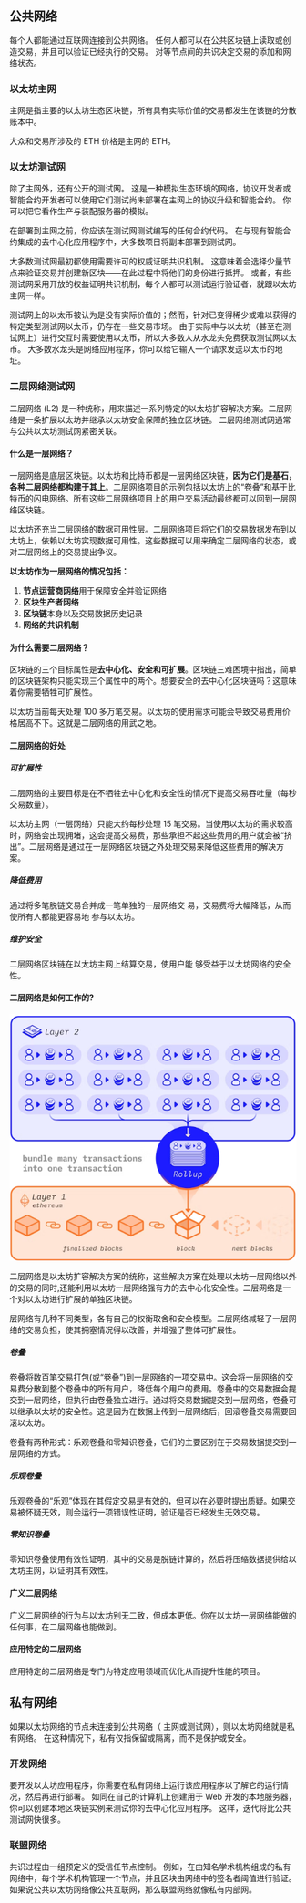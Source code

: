 ## 公共网络

每个人都能通过互联网连接到公共网络。 任何人都可以在公共区块链上读取或创造交易，并且可以验证已经执行的交易。 对等节点间的共识决定交易的添加和网络状态。

### 以太坊主网

主网是指主要的以太坊生态区块链，所有具有实际价值的交易都发生在该链的分散账本中。

大众和交易所涉及的 ETH 价格是主网的 ETH。

### 以太坊测试网

除了主网外，还有公开的测试网。 这是一种模拟生态环境的网络，协议开发者或智能合约开发者可以使用它们测试尚未部署在主网上的协议升级和智能合约。 你可以把它看作生产与装配服务器的模拟。

在部署到主网之前，你应该在测试网测试编写的任何合约代码。 在与现有智能合约集成的去中心化应用程序中，大多数项目将副本部署到测试网。

大多数测试网最初都使用需要许可的权威证明共识机制。 这意味着会选择少量节点来验证交易并创建新区块——在此过程中将他们的身份进行抵押。 或者，有些测试网采用开放的权益证明共识机制，每个人都可以测试运行验证者，就跟以太坊主网一样。

测试网上的以太币被认为是没有实际价值的；然而，针对已变得稀少或难以获得的特定类型测试网以太币，仍存在一些交易市场。 由于实际中与以太坊（甚至在测试网上）进行交互时需要使用以太币，所以大多数人从水龙头免费获取测试网以太币。 大多数水龙头是网络应用程序，你可以给它输入一个请求发送以太币的地址。

### 二层网络测试网

二层网络 (L2) 是一种统称，用来描述一系列特定的以太坊扩容解决方案。二层网络是一条扩展以太坊并继承以太坊安全保障的独立区块链。 二层网络测试网通常与公共以太坊测试网紧密关联。

#### 什么是一层网络？

一层网络是底层区块链。以太坊和比特币都是一层网络区块链，**因为它们是基石，各种二层网络都构建于其上**。二层网络项目的示例包括以太坊上的“卷叠”和基于比特币的闪电网络。所有这些二层网络项目上的用户交易活动最终都可以回到一层网络区块链。

以太坊还充当二层网络的数据可用性层。二层网络项目将它们的交易数据发布到以太坊上，依赖以太坊实现数据可用性。这些数据可以用来确定二层网络的状态，或对二层网络上的交易提出争议。

**以太坊作为一层网络的情况包括：**

1. **节点运营商网络**用于保障安全并验证网络
2. **区块生产者网络**
3. **区块链**本身以及交易数据历史记录
4. **网络的共识机制**

####  为什么需要二层网络？

区块链的三个目标属性是**去中心化、安全和可扩展**。区块链三难困境中指出，简单的区块链架构只能实现三个属性中的两个。想要安全的去中心化区块链吗？这意味着你需要牺牲可扩展性。

以太坊当前每天处理 100 多万笔交易。以太坊的使用需求可能会导致交易费用价格居高不下。这就是二层网络的用武之地。

#### 二层网络的好处

##### 可扩展性

二层网络的主要目标是在不牺牲去中心化和安全性的情况下提高交易吞吐量（每秒交易数量）。

以太坊主网（一层网络）只能大约每秒处理 15 笔交易。当使用以太坊的需求较高时，网络会出现拥堵，这会提高交易费，那些承担不起这些费用的用户就会被“挤出”。二层网络是通过在一层网络区块链之外处理交易来降低这些费用的解决方案。

##### 降低费用

通过将多笔脱链交易合并成一笔单独的一层网络交
易，交易费将大幅降低，从而使所有人都能更容易地
参与以太坊。

##### 维护安全

二层网络区块链在以太坊主网上结算交易，使用户能
够受益于以太坊网络的安全性。

#### 二层网络是如何工作的?

![](attachment/layer2.png)

二层网络是以太坊扩容解决方案的统称，这些解决方案在处理以太坊一层网络以外的交易的同时,还能利用以太坊一层网络强有力的去中心化安全性。二层网络是一个对以太坊进行扩展的单独区块链。

层网络有几种不同类型，各有自己的权衡取舍和安全模型。二层网络减轻了一层网络的交易负担，使其拥塞情况得以改善，并增强了整体可扩展性。

##### 卷叠

卷叠将数百笔交易打包(或“卷叠”)到一层网络的一项交易中。这会将一层网络的交易费分散到整个卷叠中的所有用户，降低每个用户的费用。卷叠中的交易数据会提交到一层网络，但执行由卷叠独立进行。通过将交易数据提交到一层网络，卷叠可以继承以太坊的安全性。这是因为在数据上传到一层网络后，回滚卷叠交易需要回滚以太坊。

卷叠有两种形式：乐观卷叠和零知识卷叠，它们的主要区别在于交易数据提交到一层网络的方式。


##### 乐观卷叠

乐观卷叠的“乐观”体现在其假定交易是有效的，但可以在必要时提出质疑。如果交易被怀疑无效，则会运行一项错误性证明，验证是否已经发生无效交易。

##### 零知识卷叠

零知识卷叠使用有效性证明，其中的交易是脱链计算的，然后将压缩数据提供给以太坊主网，以证明其有效性。

#### 广义二层网络

广义二层网络的行为与以太坊别无二致，但成本更低。你在以太坊一层网络能做的任何事，在二层网络也能做到。

#### 应用特定的二层网络

应用特定的二层网络是专门为特定应用领域而优化从而提升性能的项目。

## 私有网络

如果以太坊网络的节点未连接到公共网络（ 主网或测试网），则以太坊网络就是私有网络。 在这种情况下，私有仅指保留或隔离，而不是保护或安全。

### 开发网络

要开发以太坊应用程序，你需要在私有网络上运行该应用程序以了解它的运行情况，然后再进行部署。 如同在自己的计算机上创建用于 Web 开发的本地服务器，你可以创建本地区块链实例来测试你的去中心化应用程序。 这样，迭代将比公共测试网快很多。


### 联盟网络

共识过程由一组预定义的受信任节点控制。 例如，在由知名学术机构组成的私有网络中，每个学术机构管理一个节点，并且区块由网络中的签名者阈值进行验证。如果说公共以太坊网络像公共互联网，那么联盟网络就像私有内部网。